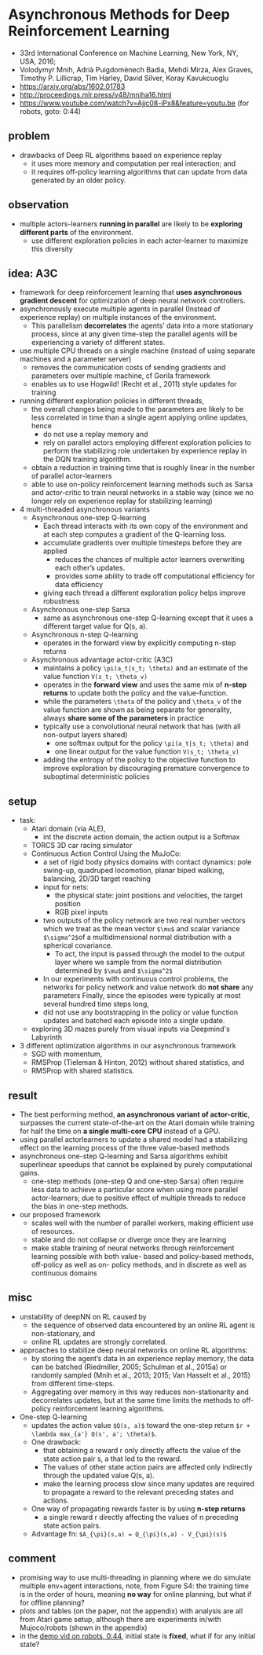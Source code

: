 # Asynchronous Methods for Deep Reinforcement Learning
* 33rd International Conference on Machine Learning, New York, NY, USA, 2016;
* Volodymyr Mnih, Adrià Puigdomènech Badia, Mehdi Mirza, Alex Graves, Timothy P. Lillicrap, Tim Harley, 
  David Silver, Koray Kavukcuoglu
* https://arxiv.org/abs/1602.01783
* http://proceedings.mlr.press/v48/mniha16.html
* https://www.youtube.com/watch?v=Ajjc08-iPx8&feature=youtu.be (for robots, goto: 0:44)

## problem
* drawbacks of Deep RL algorithms based on experience replay  
  * it uses more memory and computation per real interaction; and 
  * it requires off-policy learning algorithms that can update from data generated by an older policy.

## observation
* multiple actors-learners **running in parallel** are likely to be **exploring different parts** of the environment.
  * use different exploration policies in each actor-learner to maximize this diversity
  
## idea: A3C
* framework for deep reinforcement learning that **uses asynchronous gradient descent** for
  optimization of deep neural network controllers.
* asynchronously execute multiple agents in parallel (Instead of experience replay) on multiple instances of the environment. 
  * This parallelism **decorrelates** the agents’ data into a more stationary process, since 
    at any given time-step the parallel agents will be experiencing a variety of different states.
* use multiple CPU threads on a single machine (instead of using separate machines and a parameter server)
  * removes the communication costs of sending gradients and parameters over multiple machine, cf Gorila framework
  * enables us to use Hogwild! (Recht et al., 2011) style updates for training
* running different exploration policies in different threads, 
  * the overall changes being made to the parameters are likely to be less correlated in time 
    than a single agent applying online updates, hence
    * do not use a replay memory and 
    * rely on parallel actors employing different exploration policies to perform the stabilizing role 
      undertaken by experience replay in the DQN training algorithm. 
  * obtain a reduction in training time that is roughly linear in the number of parallel actor-learners
  * able to use on-policy reinforcement learning methods such as Sarsa and actor-critic to 
    train neural networks in a stable way (since we no longer rely on experience replay for stabilizing learning)
* 4 multi-threaded asynchronous variants
  * Asynchronous one-step Q-learning
    * Each thread interacts with its own copy of the environment and 
      at each step computes a gradient of the Q-learning loss.
    * accumulate gradients over multiple timesteps before they are applied
      * reduces the chances of multiple actor learners overwriting each other’s updates. 
      * provides some ability to trade off computational efficiency for data efficiency
    * giving each thread a different exploration policy helps improve robustness  
  * Asynchronous one-step Sarsa
    * same as asynchronous one-step Q-learning except that it uses a different target value for Q(s, a).
  * Asynchronous n-step Q-learning
    * operates in the forward view by explicitly computing n-step returns
  * Asynchronous advantage actor-critic (A3C)
    * maintains a policy `\pi(a_t|s_t; \theta)`  and an estimate of the value function `V(s_t; \theta_v)` 
    * operates in the **forward view** and uses the same mix of **n-step returns** to 
      update both the policy and the value-function.
    * while the parameters `\theta` of the policy and `\theta_v` of the value function are 
      shown as being separate for generality, always **share some of the parameters** in practice    
    * typically use a convolutional neural network that has (with all non-output layers shared)
      * one softmax output for the policy `\pi(a_t|s_t; \theta)` and 
      * one linear output for the value function `V(s_t; \theta_v)` 
    * adding the entropy of the policy to the objective function to improve exploration by 
      discouraging premature convergence to suboptimal deterministic policies

## setup
* task: 
  * Atari domain (via ALE), 
    * int the discrete action domain, the action output is a Softmax
  * TORCS 3D car racing simulator
  * Continuous Action Control Using the MuJoCo: 
    * a set of rigid body physics domains with contact dynamics:
      pole swing-up, quadruped locomotion, planar biped walking, balancing, 2D/3D target reaching
    * input for nets: 
      * the physical state: joint positions and velocities, the target position
      * RGB pixel inputs
    * two outputs of the policy network are two real number vectors which we treat as 
      the mean vector `$\mu$` and scalar variance `$\sigma^2$`of a multidimensional normal distribution with 
      a spherical covariance. 
      * To act, the input is passed through the model to the output layer where 
        we sample from the normal distribution determined by `$\mu$` and `$\sigma^2$`    
     * In our experiments with continuous control problems, 
       the networks for policy network and value network do **not share** any parameters
       Finally, since the episodes were typically at most several hundred time steps long,
     * did not use any bootstrapping in the policy or value function updates and 
       batched each episode into a single update.
  * exploring 3D mazes purely from visual inputs via Deepmind's Labyrinth
* 3 different optimization algorithms in our asynchronous framework
  * SGD with momentum, 
  * RMSProp (Tieleman & Hinton, 2012) without shared statistics, and 
  * RMSProp with shared statistics.

## result
* The best performing method, **an asynchronous variant of actor-critic**, surpasses
  the current state-of-the-art on the Atari domain while training for
  half the time on **a single multi-core CPU** instead of a GPU.
* using parallel actorlearners to update a shared model had
  a stabilizing effect on the learning process of the three value-based methods
* asynchronous one-step Q-learning and Sarsa algorithms exhibit superlinear speedups that 
  cannot be explained by purely computational gains. 
  * one-step methods (one-step Q and one-step Sarsa) often require less data to 
    achieve a particular score when using more parallel actor-learners;
    due to positive effect of multiple threads to reduce the bias in one-step methods. 
* our proposed framework 
  * scales well with the number of parallel workers, making efficient use of resources.
  * stable and do not collapse or diverge once they are learning
  * make stable training of neural networks through reinforcement learning possible with 
    both value- based and policy-based methods, off-policy as well as on- policy methods, and 
    in discrete as well as continuous domains
  
## misc
* unstability of deepNN on RL caused by
  * the sequence of observed data encountered by an online RL agent is non-stationary, and 
  * online RL updates are strongly correlated.
* approaches to stabilize deep neural networks on online RL algorithms:
  * by storing the agent’s data in an experience replay memory, 
    the data can be batched (Riedmiller, 2005; Schulman et al., 2015a) or 
    randomly sampled (Mnih et al., 2013; 2015; Van Hasselt et al., 2015) from different time-steps. 
  * Aggregating over memory in this way reduces non-stationarity and decorrelates updates, but 
    at the same time limits the methods to off-policy reinforcement learning algorithms.
* One-step Q-learning
  * updates the action value `$Q(s, a)$` toward the one-step return `$r + \lambda max_{a'} Q(s', a'; \theta)$`. 
  * One drawback:
    * that obtaining a reward r only directly affects the value of the state action pair s, a that led to the reward. 
    * The values of other state action pairs are affected only indirectly through the updated value Q(s, a). 
    * make the learning process slow since many updates are required to propagate a reward to 
      the relevant preceding states and actions.
  * One way of propagating rewards faster is by using **n-step returns**
    * a single reward r directly affecting the values of n preceding state action pairs.
  * Advantage fn: `$A_{\pi}(s,a) = Q_{\pi}(s,a) - V_{\pi}(s)$`
    
 ## comment
 * promising way to use multi-threading in planning where we do simulate multiple env+agent interactions,
   note, from Figure S4: the training time is in the order of hours, meaning **no way** for online planning, 
   but what if for offline planning? 
 * plots and tables (on the paper, not the appendix) with analysis are all from Atari game setup, 
   although there are experiments in/with Mujoco/robots (shown in the appendix)
 * in the [demo vid on robots, 0:44](https://www.youtube.com/watch?v=Ajjc08-iPx8&feature=youtu.be), initial state is **fixed**, what if for any initial state?
 
